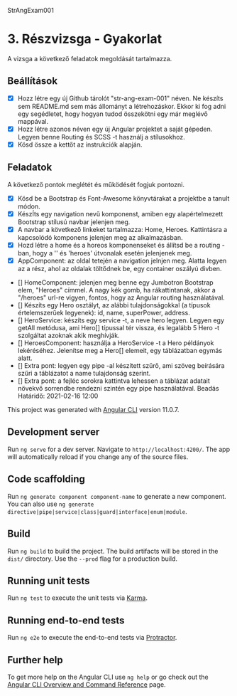 StrAngExam001

# 3. Részvizsga - Gyakorlat

A vizsga a következő feladatok megoldását tartalmazza.

## Beállítások

- [x] Hozz létre egy új Github tárolót "str-ang-exam-001" néven. Ne készíts sem README.md sem más állományt a létrehozáskor. Ekkor ki fog adni egy segédletet, hogy hogyan tudod összekötni egy már meglévő mappával.
- [x] Hozz létre azonos néven egy új Angular projektet a saját gépeden. Legyen benne Routing és SCSS -t használj a stílusokhoz.
- [x] Kösd össze a kettőt az instrukciók alapján.

## Feladatok

A következő pontok meglétét és működését fogjuk pontozni.

- [x] Kösd be a Bootstrap és Font-Awesome könyvtárakat a projektbe a tanult módon.
- [x] KészÍts egy navigation nevű komponenst, amiben egy alapértelmezett Bootstrap stílusú navbar jelenjen meg.
- [x] A navbar a következő linkeket tartalmazza: Home, Heroes. Kattintásra a kapcsolódó komponens jelenjen meg az alkalmazásban.
- [x] Hozd létre a home és a horeos komponenseket és állítsd be a routing -ban, hogy a '' és 'heroes' útvonalak esetén jelenjenek meg.
- [x] AppComponent: az oldal tetején a navigation jelnjen meg. Alatta legyen az a rész, ahol az oldalak töltődnek be, egy container oszályú divben.
- [] HomeComponent: jelenjen meg benne egy Jumbotron Bootstrap elem, "Heroes" címmel. A nagy kék gomb, ha rákattintanak, akkor a "/heroes" url-re vigyen, fontos, hogy az Angular routing használatával.
- [] Készíts egy Hero osztályt, az alábbi tulajdonságokkal (a típusok értelemszerűek legyenek): id, name, superPower, address.
- [] HeroService: készíts egy service -t, a neve hero legyen. Legyen egy getAll metódusa, ami Hero[] típussal tér vissza, és legalább 5 Hero -t szolgáltat azoknak akik meghívják.
- [] HeroesComponent: használja a HeroService -t a Hero példányok lekéréséhez. Jelenítse meg a Hero[] elemeit, egy táblázatban egymás alatt.
- [] Extra pont: legyen egy pipe -al készített szűrő, ami szöveg beírására szűri a táblázatot a name tulajdonság szerint.
- [] Extra pont: a fejléc sorokra kattintva lehessen a táblázat adatait növekvő sorrendbe rendezni szintén egy pipe használatával.
  Beadás
  Határidő: 2021-02-16 12:00

This project was generated with [Angular CLI](https://github.com/angular/angular-cli) version 11.0.7.

## Development server

Run `ng serve` for a dev server. Navigate to `http://localhost:4200/`. The app will automatically reload if you change any of the source files.

## Code scaffolding

Run `ng generate component component-name` to generate a new component. You can also use `ng generate directive|pipe|service|class|guard|interface|enum|module`.

## Build

Run `ng build` to build the project. The build artifacts will be stored in the `dist/` directory. Use the `--prod` flag for a production build.

## Running unit tests

Run `ng test` to execute the unit tests via [Karma](https://karma-runner.github.io).

## Running end-to-end tests

Run `ng e2e` to execute the end-to-end tests via [Protractor](http://www.protractortest.org/).

## Further help

To get more help on the Angular CLI use `ng help` or go check out the [Angular CLI Overview and Command Reference](https://angular.io/cli) page.
